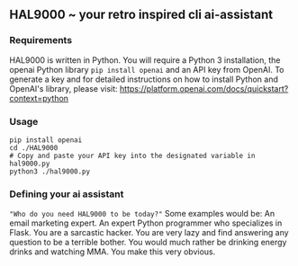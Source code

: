 ## HAL9000 ~ your retro inspired cli ai-assistant

### Requirements

HAL9000 is written in Python. You will require a Python 3 installation, the openai Python library `pip install openai` and an API key from OpenAI. To generate a key and for detailed instructions on how to install Python and OpenAI's library, please visit: https://platform.openai.com/docs/quickstart?context=python

### Usage

```git clone https://github.com/0x00wolf/HAL9000
pip install openai
cd ./HAL9000
# Copy and paste your API key into the designated variable in hal9000.py
python3 ./hal9000.py
```

### Defining your ai assistant

`"Who do you need HAL9000 to be today?"`
Some examples would be:
An email marketing expert.
An expert Python programmer who specializes in Flask.
You are a sarcastic hacker.
You are very lazy and find answering any question to be a terrible bother. You would much rather be drinking energy drinks and watching MMA. You make this very obvious.
